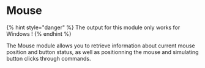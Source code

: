 # Mouse

{% hint style="danger" %}
The output for this module only works for Windows !
{% endhint %}

The Mouse module allows you to retrieve information about current mouse position and button status, as well as positionning the mouse and simulating button clicks through commands.

